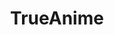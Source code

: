 ---
title: TrueAnime
crosslinks:
- anime
- japaneseanimation
- PleX
- manga
- movies
- AnimeandMangaStudies
- microsoftsoftwareswap
- whowouldwin
---